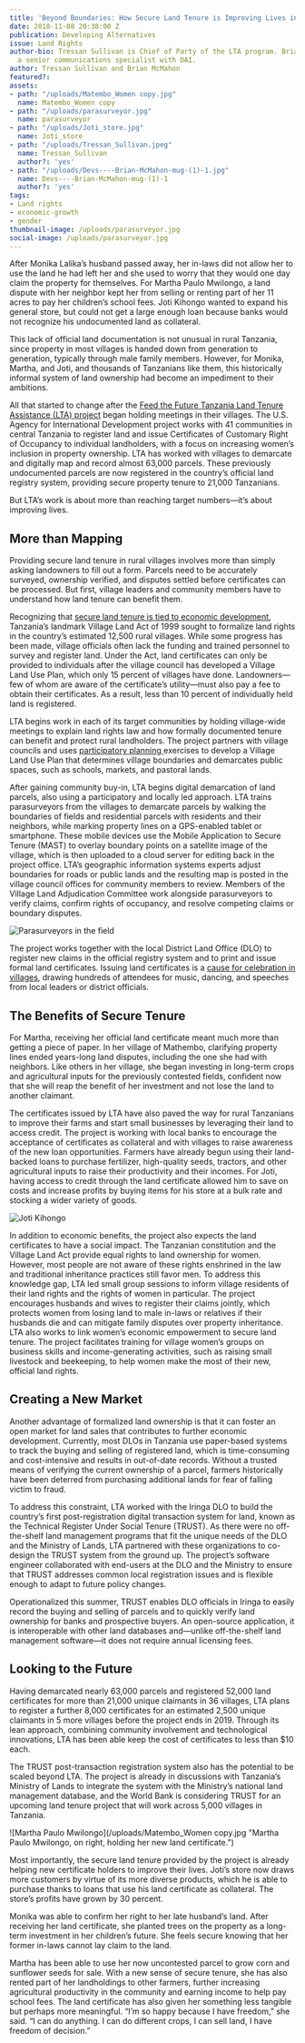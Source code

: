 ```yaml
---
title: 'Beyond Boundaries: How Secure Land Tenure is Improving Lives in Rural Tanzania'
date: 2018-11-08 20:38:00 Z
publication: Developing Alternatives
issue: Land Rights
author-bio: Tressan Sullivan is Chief of Party of the LTA program. Brian McMahon is
  a senior communications specialist with DAI.
author: Tressan Sullivan and Brian McMahon
featured?: 
assets:
- path: "/uploads/Matembo_Women copy.jpg"
  name: Matembo_Women copy
- path: "/uploads/parasurveyor.jpg"
  name: parasurveyor
- path: "/uploads/Joti_store.jpg"
  name: Joti_store
- path: "/uploads/Tressan_Sullivan.jpeg"
  name: Tressan_Sullivan
  author?: 'yes'
- path: "/uploads/Devs----Brian-McMahon-mug-(1)-1.jpg"
  name: Devs----Brian-McMahon-mug-(1)-1
  author?: 'yes'
tags:
- Land rights
- economic-growth
- gender
thumbnail-image: /uploads/parasurveyor.jpg
social-image: /uploads/parasurveyor.jpg
---
```


After Monika Lalika’s husband passed away, her in-laws did not allow her to use the land he had left her and she used to worry that they would one day claim the property for themselves. For Martha Paulo Mwilongo, a land dispute with her neighbor kept her from selling or renting part of her 11 acres to pay her children’s school fees. Joti Kihongo wanted to expand his general store, but could not get a large enough loan because banks would not recognize his undocumented land as collateral.



This lack of official land documentation is not unusual in rural Tanzania, since property in most villages is handed down from generation to generation, typically through male family members. However, for Monika, Martha, and Joti, and thousands of Tanzanians like them, this historically informal system of land ownership had become an impediment to their ambitions.

All that started to change after the [Feed the Future Tanzania Land Tenure Assistance (LTA) project](https://www.dai.com/our-work/projects/tanzania-feed-future-tanzania-land-tenure-assistance-lta) began holding meetings in their villages. The U.S. Agency for International Development project works with 41 communities in central Tanzania to register land and issue Certificates of Customary Right of Occupancy to individual landholders, with a focus on increasing women’s inclusion in property ownership. LTA has worked with villages to demarcate and digitally map and record almost 63,000 parcels. These previously undocumented parcels are now registered in the country’s official land registry system, providing secure property tenure to 21,000 Tanzanians. 

But LTA’s work is about more than reaching target numbers—it’s about improving lives.

<script id="infogram_0_02c9e45f-c0d8-4912-8584-952afd03626c" title="Tanzania LTA 4" src="https://e.infogram.com/js/dist/embed.js?H15" type="text/javascript"></script>

## More than Mapping

Providing secure land tenure in rural villages involves more than simply asking landowners to fill out a form. Parcels need to be accurately surveyed, ownership verified, and disputes settled before certificates can be processed. But first, village leaders and community members have to understand how land tenure can benefit them.

Recognizing that [secure land tenure is tied to economic development](http://dai-global-developments.com/articles/putting-the-value-in-land-titling/?utm_source=daidotcom), Tanzania’s landmark Village Land Act of 1999 sought to formalize land rights in the country’s estimated 12,500 rural villages. While some progress has been made, village officials often lack the funding and trained personnel to survey and register land. Under the Act, land certificates can only be provided to individuals after the village council has developed a Village Land Use Plan, which only 15 percent of villages have done. Landowners—few of whom are aware of the certificate’s utility—must also pay a fee to obtain their certificates. As a result, less than 10 percent of individually held land is registered.

LTA begins work in each of its target communities by holding village-wide meetings to explain land rights law and how formally documented tenure can benefit and protect rural landholders. The project partners with village councils and uses [participatory planning ](http://dai-global-developments.com/articles/lta-program-shows-benefit-of-truly-participatory-approach/)exercises to develop a Village Land Use Plan that determines village boundaries and demarcates public spaces, such as schools, markets, and pastoral lands. 

After gaining community buy-in, LTA begins digital demarcation of land parcels, also using a participatory and locally led approach. LTA trains parasurveyors from the villages to demarcate parcels by walking the boundaries of fields and residential parcels with residents and their neighbors, while marking property lines on a GPS-enabled tablet or smartphone. These mobile devices use the Mobile Application to Secure Tenure (MAST) to overlay boundary points on a satellite image of the village, which is then uploaded to a cloud server for editing back in the project office. LTA’s geographic information systems experts adjust boundaries for roads or public lands and the resulting map is posted in the village council offices for community members to review. Members of the Village Land Adjudication Committee work alongside parasurveyors to verify claims, confirm rights of occupancy, and resolve competing claims or boundary disputes.

![Parasurveyors in the field](/uploads/parasurveyor.jpg "A parasurveyor trained by LTA demarcating boundaries with a property owner.") 

The project works together with the local District Land Office (DLO) to register new claims in the official registry system and to print and issue formal land certificates. Issuing land certificates is a [cause for celebration in villages](https://www.dai.com/news/more-than-500-rural-tanzanians-now-have-land-titles), drawing hundreds of attendees for music, dancing, and speeches from local leaders or district officials. 


## The Benefits of Secure Tenure

For Martha, receiving her official land certificate meant much more than getting a piece of paper. In her village of Mathembo, clarifying property lines ended years-long land disputes, including the one she had with neighbors. Like others in her village, she began investing in long-term crops and agricultural inputs for the previously contested fields, confident now that she will reap the benefit of her investment and not lose the land to another claimant.

The certificates issued by LTA have also paved the way for rural Tanzanians to improve their farms and start small businesses by leveraging their land to access credit. The project is working with local banks to encourage the acceptance of certificates as collateral and with villages to raise awareness of the new loan opportunities. Farmers have already begun using their land-backed loans to purchase fertilizer, high-quality seeds, tractors, and other agricultural inputs to raise their productivity and their incomes. For Joti, having access to credit through the land certificate allowed him to save on costs and increase profits by buying items for his store at a bulk rate and stocking a wider variety of goods.

![Joti Kihongo](/uploads/Joti_store.jpg "Joti Kihongo in front of his now expanded store.") 

In addition to economic benefits, the project also expects the land certificates to have a social impact.  The Tanzanian constitution and the Village Land Act provide equal rights to land ownership for women. However, most people are not aware of these rights enshrined in the law and traditional inheritance practices still favor men. To address this knowledge gap, LTA led small group sessions to inform village residents of their land rights and the rights of women in particular. The project encourages husbands and wives to register their claims jointly, which protects women from losing land to male in-laws or relatives if their husbands die and can mitigate family disputes over property inheritance. LTA also works to link women’s economic empowerment to secure land tenure. The project facilitates training for village women’s groups on business skills and income-generating activities, such as raising small livestock and beekeeping, to help women make the most of their new, official land rights.

## Creating a New Market

Another advantage of formalized land ownership is that it can foster an open market for land sales that contributes to further economic development. Currently, most DLOs in Tanzania use paper-based systems to track the buying and selling of registered land, which is time-consuming and cost-intensive and results in out-of-date records. Without a trusted means of verifying the current ownership of a parcel, farmers historically have been deterred from purchasing additional lands for fear of falling victim to fraud. 

To address this constraint, LTA worked with the Iringa DLO to build the country’s first post-registration digital transaction system for land, known as the Technical Register Under Social Tenure (TRUST). As there were no off-the-shelf land management programs that fit the unique needs of the DLO and the Ministry of Lands, LTA partnered with these organizations to co-design the TRUST system from the ground up. The project’s software engineer collaborated with end-users at the DLO and the Ministry to ensure that TRUST addresses common local registration issues and is flexible enough to adapt to future policy changes. 

Operationalized this summer, TRUST enables DLO officials in Iringa to easily record the buying and selling of parcels and to quickly verify land ownership for banks and prospective buyers. An open-source application, it is interoperable with other land databases and—unlike off-the-shelf land management software—it does not require annual licensing fees.

<script id="infogram_0_a29c158d-d0ac-4869-9da5-8e2930303b23" title="Tanzania LTA 3" src="https://e.infogram.com/js/dist/embed.js?MFD" type="text/javascript"></script>

## Looking to the Future	

Having demarcated nearly 63,000 parcels and registered 52,000 land certificates for more than 21,000 unique claimants in 36 villages, LTA plans to register a further 8,000 certificates for an estimated 2,500 unique claimants in 5 more villages before the project ends in 2019. Through its lean approach, combining community involvement and technological innovations, LTA has been able keep the cost of certificates to less than $10 each.

The TRUST post-transaction registration system also has the potential to be scaled beyond LTA. The project is already in discussions with Tanzania’s Ministry of Lands to integrate the system with the Ministry’s national land management database, and the World Bank is considering TRUST for an upcoming land tenure project that will work across 5,000 villages in Tanzania.

![Martha Paulo Mwilongo](/uploads/Matembo_Women copy.jpg "Martha Paulo Mwilongo, on right, holding her new land certificate.") 

Most importantly, the secure land tenure provided by the project is already helping new certificate holders to improve their lives. Joti’s store now draws more customers by virtue of its more diverse products, which he is able to purchase thanks to loans that use his land certificate as collateral. The store’s profits have grown by 30 percent.  

Monika was able to confirm her right to her late husband’s land. After receiving her land certificate, she planted trees on the property as a long-term investment in her children’s future.  She feels secure knowing that her former in-laws cannot lay claim to the land.

Martha has been able to use her now uncontested parcel to grow corn and sunflower seeds for sale. With a new sense of secure tenure, she has also rented part of her landholdings to other farmers, further increasing agricultural productivity in the community and earning income to help pay school fees. The land certificate has also given her something less tangible but perhaps more meaningful. “I’m so happy because I have freedom,” she said. “I can do anything. I can do different crops, I can sell land, I have freedom of decision.”
